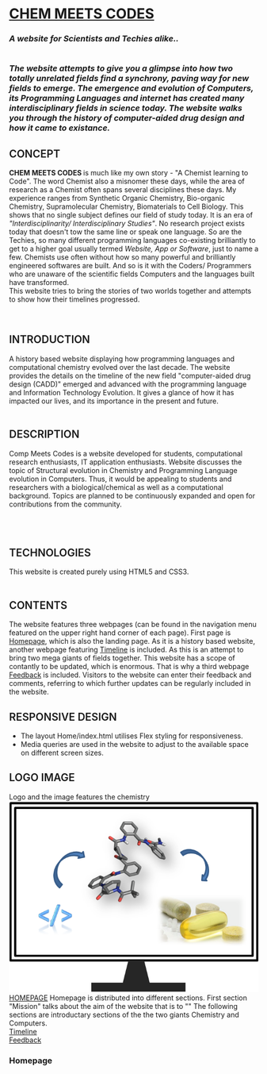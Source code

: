 

<h1 style="font-style: 'Calibri'; text-decoration:underline;"><strong>CHEM MEETS CODES</strong></h1>

<h3><i>A website for Scientists and Techies alike.. 
<br>

<br>
<br>
The website attempts to give you a glimpse into how two totally unrelated fields find a synchrony, paving way for new fields to emerge. The emergence and evolution of Computers, its Programming Languages and internet has created many interdisciplinary fields in science today. The website walks you through the history of computer-aided drug design and how it came to existance.
</i></h3>

<h2 style="font-style: 'Calibri', sans-serif; font-weight: 600">CONCEPT</h2>
<p><strong>CHEM MEETS CODES </strong> is much like my own story - "A Chemist learning to Code". 
The word Chemist also a misnomer these days, while the area of research as a Chemist often spans several disciplines these days. My experience ranges from Synthetic Organic Chemistry, Bio-organic Chemistry, Supramolecular Chemistry, Biomaterials to Cell Biology. This shows that no single subject defines our field of study today. It is an era of <i>"Interdisciplinarity/ Interdisciplinary Studies"</i>. No research project exists today that doesn't tow the same line or speak one language. So are the Techies, so many different programming languages co-existing brilliantly to get to a higher goal usually termed <i>Website, App or Software</i>, just to name a few. Chemists use often without how so many powerful and brilliantly engineered softwares are built. And so is it with the Coders/ Programmers who are unaware of the scientific fields Computers and the languages built have transformed. 
<br>
This website tries to bring the stories of two worlds together and attempts to show how their timelines progressed.
</p>

<br>
<h2 style="font-style: 'Calibri', sans-serif; font-weight: 600">INTRODUCTION</h2>

A history based website displaying how programming languages and computational chemistry evolved over the last decade. The website provides the details on the timeline of the new field "computer-aided drug design (CADD)" emerged and advanced with the programming language and Information Technology Evolution. It gives a glance of how it has impacted our lives, and its importance in the present and future. 
<br>
<br>
<h2 style="font-style: 'Calibri', sans-serif; font-weight: 600";>DESCRIPTION</h2>
<p text-align: justify>Comp Meets Codes is a website developed for students, computational research enthusiasts, IT application enthusiasts. Website discusses the topic of Structural evolution in Chemistry and  Programming Language evolution in Computers. Thus, it would be appealing to students and researchers with a biological/chemical as well as a computational background. Topics are planned to be continuously expanded and open for contributions from the community. </p>

<br>
<br>
<h2 style="font-style: 'Calibri', sans-serif; font-weight: 600">TECHNOLOGIES</h2>
This website is created purely using HTML5 and CSS3.

<br>
<br>
<h2 style="font-style: 'Calibri', sans-serif; font-weight: 600">CONTENTS</h2>

The website features three webpages (can be found in the navigation menu featured on the upper right hand corner of each page). First page is <a href="index.html">Homepage</a>, which is also the landing page. As it is a history based website, another webpage featuring <a href="timeline.html">Timeline</a> is included. As this is an attempt to bring two mega giants of fields together. This website has a scope of contantly to be updated, which is enormous. That is why a third webpage <a href="feedback.html">Feedback</a> is included. Visitors to the website can enter their feedback and comments, referring to which further updates can be regularly included in the website.
<br>

<h2 style="font-style: 'Calibri', sans-serif; font-weight: 600">RESPONSIVE DESIGN</h2>
<ul>
    <li>The layout Home/index.html utilises Flex styling for responsiveness.</li>
    <li>Media queries are used in the website to adjust to the available space on different screen sizes.</li>
</ul>

<h2 style="font-style: 'Calibri', sans-serif; font-weight: 600">LOGO IMAGE</h2>
Logo and the image features the chemistry  
<img src= "assets/images/Logo.png">

<br>
<a href="index.html">HOMEPAGE</a>
Homepage is distributed into different sections. First section "Mission" talks about the aim of the website that is to ""
The following sections are introductary sections of the the two giants Chemistry and Computers.
<br>
<a href="timeline.html">Timeline<a>
<br>
<a href="feedback.html">Feedback<a>

<h3 style="font-style: 'Calibri';"><strong>Homepage</strong></h2>





<p></p>